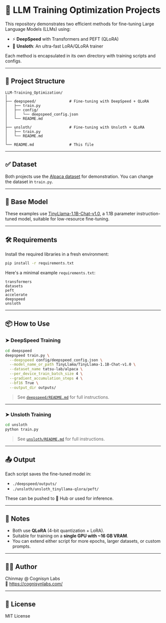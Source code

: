 # 🚀 LLM Training Optimization Projects

This repository demonstrates two efficient methods for fine-tuning Large Language Models (LLMs) using:

- ⚡️ **DeepSpeed** with Transformers and PEFT (QLoRA)
- 🐍 **Unsloth**: An ultra-fast LoRA/QLoRA trainer

Each method is encapsulated in its own directory with training scripts and configs.

---

## 📁 Project Structure

```
LLM-Training_Optimization/
│
├── deepspeed/               # Fine-tuning with DeepSpeed + QLoRA
│   ├── train.py
│   ├── config/
│   │   └── deepspeed_config.json
│   └── README.md
│
├── unsloth/                 # Fine-tuning with Unsloth + QLoRA
│   ├── train.py
│   └── README.md
│
└── README.md                # This file
```

---

## ✅ Dataset

Both projects use the [Alpaca dataset](https://huggingface.co/datasets/tatsu-lab/alpaca) for demonstration. You can change the dataset in `train.py`.

---

## 🧠 Base Model

These examples use [TinyLlama-1.1B-Chat-v1.0](https://huggingface.co/TinyLlama/TinyLlama-1.1B-Chat-v1.0), a 1.1B parameter instruction-tuned model, suitable for low-resource fine-tuning.

---

## 🛠 Requirements

Install the required libraries in a fresh environment:

```bash
pip install -r requirements.txt
```

Here's a minimal example `requirements.txt`:

```text
transformers
datasets
peft
accelerate
deepspeed
unsloth
```

---

## 📦 How to Use

### ➤ DeepSpeed Training

```bash
cd deepspeed
deepspeed train.py \
  --deepspeed config/deepspeed_config.json \
  --model_name_or_path TinyLlama/TinyLlama-1.1B-Chat-v1.0 \
  --dataset_name tatsu-lab/alpaca \
  --per_device_train_batch_size 4 \
  --gradient_accumulation_steps 4 \
  --bf16 True \
  --output_dir outputs/
```

> See [`deepspeed/README.md`](./deepspeed/README.md) for full instructions.

---

### ➤ Unsloth Training

```bash
cd unsloth
python train.py
```

> See [`unsloth/README.md`](./unsloth/README.md) for full instructions.

---

## 📤 Output

Each script saves the fine-tuned model in:

- `./deepspeed/outputs/`
- `./unsloth/unsloth_tinyllama-qlora/peft/`

These can be pushed to 🤗 Hub or used for inference.

---

## 📘 Notes

- Both use **QLoRA** (4-bit quantization + LoRA).
- Suitable for training on a **single GPU with ~16 GB VRAM**.
- You can extend either script for more epochs, larger datasets, or custom prompts.

---

## 👨‍💻 Author

Chinmay @ Cognisyn Labs  
🔬 https://cognisynlabs.com/

---

## 🧪 License

MIT License

